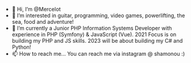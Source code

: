 - 👋 Hi, I’m @Mercelot
- 👀 I’m interested in guitar, programming, video games, powerlifting, the sea, food and adventure!
- 🌱 I’m currently a Junior PHP Information Systems Developer with experience in PHP (Symfony) & JavaScript (Vue). 2021 Focus is on building my PHP and JS skills. 2023 will be about building my C# and Python! 
- 📫 How to reach me... You can reach me via instagram @ shamonou :) 

<!---
Mercelot/Mercelot is a ✨ special ✨ repository because its `README.md` (this file) appears on your GitHub profile.
You can click the Preview link to take a look at your changes.
--->

